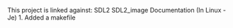 This project is linked against:
	SDL2
	SDL2_image
Documentation (In Linux - Je)
	1. Added a makefile



